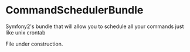 CommandSchedulerBundle
======================

Symfony2's bundle that will allow you to schedule all your commands just like unix crontab


File under construction.
